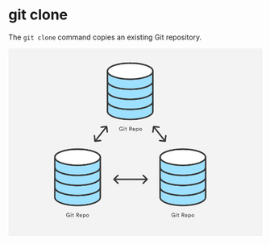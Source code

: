 # git clone

The `git clone` command copies an existing Git repository.

![git-clone](css/img/git-clone.png)
